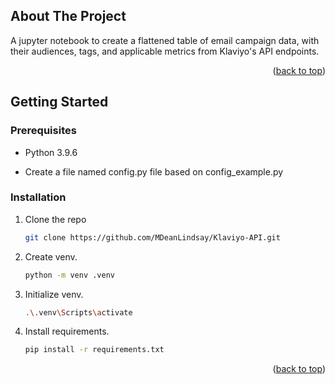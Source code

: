<a name="readme-top"></a>

<!-- ABOUT THE PROJECT -->
## About The Project

A jupyter notebook to create a flattened table of email campaign data, with their audiences, tags, and applicable metrics from Klaviyo's API endpoints.

<p align="right">(<a href="#readme-top">back to top</a>)</p>


<!-- GETTING STARTED -->
## Getting Started

### Prerequisites

* Python 3.9.6

* Create a file named config.py file based on config_example.py

### Installation

1. Clone the repo
   ```sh
   git clone https://github.com/MDeanLindsay/Klaviyo-API.git
   ```
2. Create venv.
   ```sh
   python -m venv .venv
   ```
3. Initialize venv.
   ```sh
   .\.venv\Scripts\activate
   ```
4. Install requirements.
   ```sh
   pip install -r requirements.txt
   ```

<p align="right">(<a href="#readme-top">back to top</a>)</p>